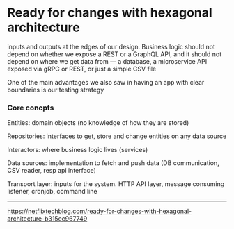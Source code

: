 # Ready for changes with hexagonal architecture

inputs and outputs at the edges of our design. Business logic should not depend on whether we expose a REST or a GraphQL API, and it should not depend on where we get data from — a database, a microservice API exposed via gRPC or REST, or just a simple CSV file

One of the main advantages we also saw in having an app with clear boundaries is our testing strategy

### Core concpts

Entities: domain objects (no knowledge of how they are stored)

Repositories: interfaces to get, store and change entities on any data source

Interactors: where business logic lives (services)

Data sources: implementation to fetch and push data (DB communication, CSV reader, resp api interface)

Transport layer: inputs for the system. HTTP API layer, message consuming listener, cronjob, command line


---
https://netflixtechblog.com/ready-for-changes-with-hexagonal-architecture-b315ec967749